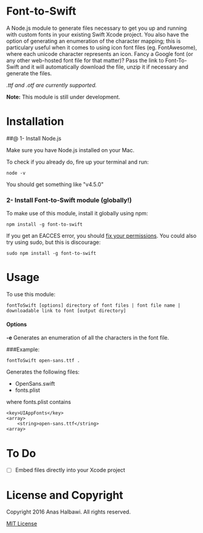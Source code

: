 # Font-to-Swift

A Node.js module to generate files necessary to get you up and running with custom fonts in your existing Swift Xcode project. You also have the option of generating an enumeration of the character mapping; this is particulary useful when it comes to using icon font files (eg. FontAwesome), where each unicode character represents an icon. Fancy a Google font (or any other web-hosted font file for that matter)? Pass the link to Font-To-Swift and it will automatically download the file, unzip it if necessary and generate the files.

*.ttf and .otf are currently supported.*

**Note:** This module is still under development. 


# Installation

##@ 1- Install Node.js

Make sure you have Node.js installed on your Mac.

To check if you already do, fire up your terminal and run:
```
node -v
```

You should get something like "v4.5.0"


### 2- Install Font-to-Swift module (globally!)

To make use of this module, install it globally using npm:

```
npm install -g font-to-swift
```

If you get an EACCES error, you should [fix your permissions](https://docs.npmjs.com/getting-started/fixing-npm-permissions). You could also try using sudo, but this is discourage:
```
sudo npm install -g font-to-swift
```

# Usage
To use this module:
```
fontToSwift [options] directory of font files | font file name | downloadable link to font [output directory]
```

#### Options
**-e** Generates an enumeration of all the characters in the font file.


###Example:
```
fontToSwift open-sans.ttf .
```

Generates the following files:
* OpenSans.swift
* fonts.plist

where fonts.plist contains
```
<key>UIAppFonts</key>
<array>
	<string>open-sans.ttf</string>
<array>
```

# To Do
- [ ] Embed files directly into your Xcode project

# License and Copyright
Copyright 2016 Anas Halbawi. All rights reserved.

[MIT License](http://en.wikipedia.org/wiki/MIT_License)